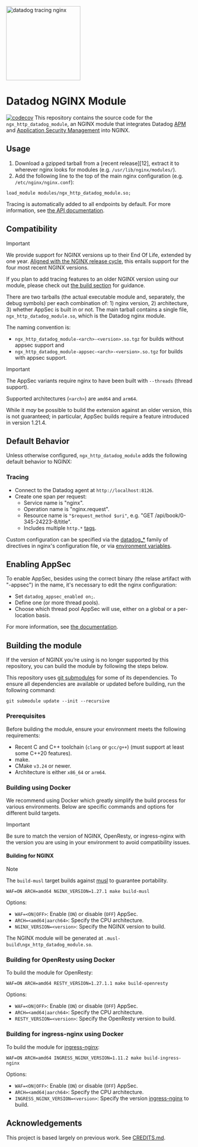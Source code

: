 <img alt="datadog tracing nginx" src="mascot.svg" height="200"/>

# Datadog NGINX Module
[![codecov](https://codecov.io/gh/DataDog/nginx-datadog/graph/badge.svg?token=SZCZI1FAYU)](https://codecov.io/gh/DataDog/nginx-datadog)
This repository contains the source code for the `ngx_http_datadog_module`, an NGINX module
that integrates Datadog [APM][1] and [Application Security Management][2] into NGINX.

## Usage
1. Download a gzipped tarball from a [recent release][12], extract it to
   wherever nginx looks for modules (e.g. `/usr/lib/nginx/modules/`).
2. Add the following line to the top of the main nginx configuration (e.g.
   `/etc/nginx/nginx.conf`):

```nginx
load_module modules/ngx_http_datadog_module.so;
```

Tracing is automatically added to all endpoints by default. For more
information, see [the API documentation](doc/API.md).

## Compatibility
> [!IMPORTANT]
> We provide support for NGINX versions up to their End Of Life, extended by one
> year.  [Aligned with the NGINX release cycle][4], this entails support for
> the four most recent NGINX versions.
>
> If you plan to add tracing features to an older NGINX version using our
> module, please check out [the build section](#build) for guidance.

There are two tarballs (the actual executable module and, separately, the debug
symbols) per each combination of: 1) nginx version, 2) architecture, 3) whether
AppSec is built in or not. The main tarball contains a single file,
`ngx_http_datadog_module.so`, which is the Datadog nginx module.

The naming convention is:

* `ngx_http_datadog_module-<arch>-<version>.so.tgz` for builds without appsec
  support and
* `ngx_http_datadog_module-appsec-<arch>-<version>.so.tgz` for builds with
  appsec support.

> [!IMPORTANT]
> The AppSec variants require nginx to have been built with `--threads` (thread
> support).

Supported architectures (`<arch>`) are `amd64` and `arm64`.

While it _may_ be possible to build the extension against an older version, this
is not guaranteed; in particular, AppSec builds require a feature introduced in
version 1.21.4.

## Default Behavior
Unless otherwise configured, `ngx_http_datadog_module` adds the following
default behavior to NGINX:

### Tracing
- Connect to the Datadog agent at `http://localhost:8126`.
- Create one span per request:
    - Service name is "nginx".
    - Operation name is "nginx.request".
    - Resource name is `"$request_method $uri"`, e.g. "GET /api/book/0-345-24223-8/title".
    - Includes multiple `http.*` [tags][5].

Custom configuration can be specified via the [datadog\_*](doc/API.md) family of
directives in nginx's configuration file, or via [environment variables][6].

## Enabling AppSec

To enable AppSec, besides using the correct binary (the relase artifact with
"-appsec") in the name, it's necessary to edit the nginx configuration:

* Set `datadog_appsec_enabled on;`.
* Define one (or more thread pools).
* Choose which thread pool AppSec will use, either on a global or a per-location
  basis.

For more information, see [the documentation](doc/API.md).

## Building the module
If the version of NGINX you’re using is no longer supported by this repository,
you can build the module by following the steps below.

This repository uses [git submodules][7] for some of its dependencies.
To ensure all dependencies are available or updated before building, run the
following command:

```shell
git submodule update --init --recursive
```

### Prerequisites
Before building the module, ensure your environment meets the following requirements:

- Recent C and C++ toolchain (`clang` or `gcc/g++`) (must support at least some
  C++20 features).
- make.
- CMake `v3.24` or newer.
- Architecture is either `x86_64` or `arm64`.

### Building using Docker
We recommend using Docker which greatly simplify the build process for various environments.
Below are specific commands and options for different build targets.

> [!IMPORTANT]
> Be sure to match the version of NGINX, OpenResty, or ingress-nginx with the version you 
> are using in your environment to avoid compatibility issues.

#### Building for NGINX
> [!NOTE]
> The `build-musl` target builds against [musl](https://www.musl-libc.org/) to guarantee portability.

```shell
WAF=ON ARCH=amd64 NGINX_VERSION=1.27.1 make build-musl
```

Options:
  - `WAF=<ON|OFF>`: Enable (`ON`) or disable (`OFF`) AppSec.
  - `ARCH=<amd64|aarch64>`: Specify the CPU architecture.
  - `NGINX_VERSION=<version>`: Specify the NGINX version to build.

The NGINX module will be generated at `.musl-build\ngx_http_datadog_module.so`.

### Building for OpenResty using Docker
To build the module for OpenResty:

```shell
WAF=ON ARCH=amd64 RESTY_VERSION=1.27.1.1 make build-openresty
```

Options:
  - `WAF=<ON|OFF>`: Enable (`ON`) or disable (`OFF`) AppSec.
  - `ARCH=<amd64|aarch64>`: Specify the CPU architecture.
  - `RESTY_VERSION=<version>`: Specify the OpenResty version to build.

### Building for ingress-nginx using Docker
To build the module for [ingress-nginx][8]:

```shell
WAF=ON ARCH=amd64 INGRESS_NGINX_VERSION=1.11.2 make build-ingress-nginx
```

Options:
  - `WAF=<ON|OFF>`: Enable (`ON`) or disable (`OFF`) AppSec.
  - `ARCH=<amd64|aarch64>`: Specify the CPU architecture.
  - `INGRESS_NGINX_VERSION=<version>`: Specify the version [ingress-nginx][8] to build.

## Acknowledgements
This project is based largely on previous work. See [CREDITS.md](CREDITS.md).

[1]: https://docs.datadoghq.com/tracing/
[2]: https://docs.datadoghq.com/security/application_security/
[3]: https://github.com/DataDog/nginx-datadog/releases
[4]: https://www.nginx.com/blog/nginx-1-18-1-19-released/
[5]: https://github.com/DataDog/nginx-datadog/blob/535a291ce96d8ca80cb12b22febac1e138e45847/src/tracing_library.cpp#L187-L203
[6]: https://github.com/DataDog/dd-trace-cpp/blob/main/include/datadog/environment.h
[7]: https://git-scm.com/book/en/v2/Git-Tools-Submodules
[8]: https://github.com/kubernetes/ingress-nginx
<!-- vim: set tw=80: -->
